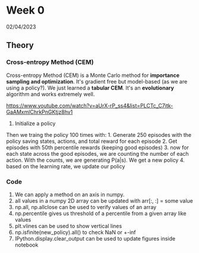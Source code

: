 # Week 0

02/04/2023
## Theory
### Cross-entropy Method (CEM)

Cross-entropy Method (CEM) is a Monte Carlo method for **importance sampling and optimization**. It's gradient free but model-based (as we are using a policy?). We just learned a **tabular CEM**. It's an **evolutionary** algorithm and works extremely well.

https://www.youtube.com/watch?v=aUrX-rP_ss4&list=PLCTc_C7itk-GaAMxmlChrkPnGKtjz8hv1

1. Initialize a policy

Then we traing the policy 100 times with:
    1. Generate 250 episodes with the policy saving states, actions, and total reward for each episode
    2. Get episodes with 50th percentile rewards (keeping good episodes)
    3. now for each state across the good episodes, we are counting the number of each action. With the counts, we are generating P(a|s). We get a new policy
    4. based on the learning rate, we update our policy
    


### Code

1. We can apply a method on an axis in numpy.
2. all values in a numpy 2D array can be updated with arr[:, :] = some value
3. np.all, np.allclose can be used to verify values of an array
4. np.percentile gives us threshold of a percentile from a given array like values
5. plt.vlines can be used to show vertical lines
6. np.isfinite(new_policy).all() to check NaN or +-inf
7. IPython.display.clear_output can be used to update figures inside notebook
